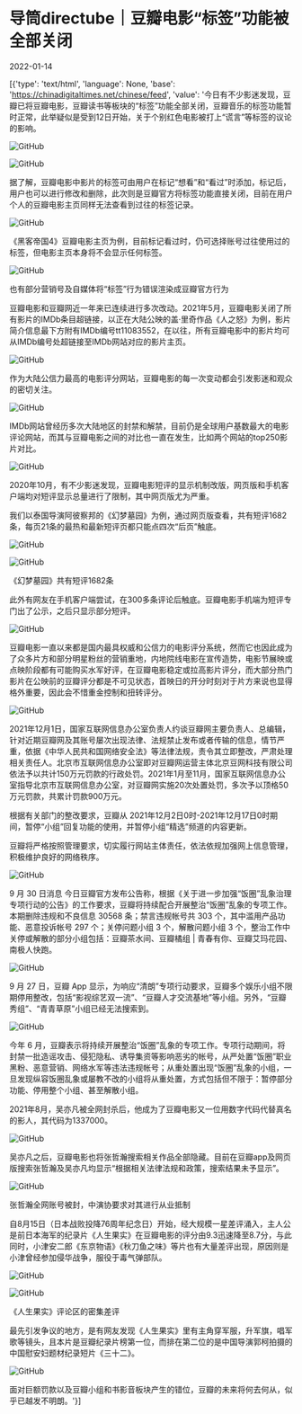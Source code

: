 # 导筒directube｜豆瓣电影“标签”功能被全部关闭

2022-01-14

[{'type': 'text/html', 'language': None, 'base': 'https://chinadigitaltimes.net/chinese/feed', 'value': '今日有不少影迷发现，豆瓣已将豆瓣电影，豆瓣读书等板块的“标签”功能全部关闭，豆瓣音乐的标签功能暂时正常，此举疑似是受到12日开始，关于个别红色电影被打上“谎言”等标签的议论的影响。

![GitHub](https://chinadigitaltimes.net/chinese/files/2022/01/post-675805-61e179e259a0a.png)

![GitHub](https://chinadigitaltimes.net/chinese/files/2022/01/post-675805-61e179e266a31.png)

据了解，豆瓣电影中影片的标签可由用户在标记“想看”和“看过”时添加，标记后，用户也可以进行修改和删除，此次则是豆瓣官方将标签功能直接关闭，目前在用户个人的豆瓣电影主页同样无法查看到过往的标签记录。

![GitHub](https://chinadigitaltimes.net/chinese/files/2022/01/post-675805-61e179e276c00.png)

《黑客帝国4》豆瓣电影主页为例，目前标记看过时，仍可选择账号过往使用过的标签，但电影主页本身将不会显示任何标签。

![GitHub](https://chinadigitaltimes.net/chinese/files/2022/01/post-675805-61e179e27eca7.)

也有部分营销号及自媒体将“标签”行为错误渲染成豆瓣官方行为

豆瓣电影和豆瓣网近一年来已连续进行多次改动。2021年5月，豆瓣电影关闭了所有影片的IMDb条目超链接，以正在大陆公映的盖·里奇作品《人之怒》为例，影片简介信息最下方附有IMDb编号tt11083552，在以往，所有豆瓣电影中的影片均可从IMDb编号处超链接至IMDb网站对应的影片主页。

![GitHub](https://chinadigitaltimes.net/chinese/files/2022/01/post-675805-61e179e2905a5.png)

作为大陆公信力最高的电影评分网站，豆瓣电影的每一次变动都会引发影迷和观众的密切关注。

![GitHub](https://chinadigitaltimes.net/chinese/files/2022/01/post-675805-61e179e29915e.png)

IMDb网站曾经历多次大陆地区的封禁和解禁，目前仍是全球用户基数最大的电影评论网站，而其与豆瓣电影之间的对比也一直在发生，比如两个网站的top250影片对比。

![GitHub](https://chinadigitaltimes.net/chinese/files/2022/01/post-675805-61e179e2a513c.)

2020年10月，有不少影迷发现，豆瓣电影短评的显示机制改版，网页版和手机客户端均对短评显示总量进行了限制，其中网页版尤为严重。

我们以泰国导演阿彼察邦的《幻梦墓园》为例，通过网页版查看，共有短评1682条，每页21条的最热和最新短评页都只能点四次“后页”触底。

![GitHub](https://chinadigitaltimes.net/chinese/files/2022/01/post-675805-61e179e2acdea.png)

![GitHub](https://chinadigitaltimes.net/chinese/files/2022/01/post-675805-61e179e2cbd14.png)

《幻梦墓园》共有短评1682条

此外有网友在手机客户端尝试，在300多条评论后触底。豆瓣电影手机端为短评专门出了公示，之后只显示部分短评。

![GitHub](https://chinadigitaltimes.net/chinese/files/2022/01/post-675805-61e179e2da5e3.png)

豆瓣电影一直以来都是国内最具权威和公信力的电影评分系统，然而它也因此成为了众多片方和部分明星粉丝的营销重地，内地院线电影在宣传造势，电影节展映或点映阶段都有可能购买水军好评，在豆瓣电影稳定或拉高影片评分，而大部分热门影片在公映前的豆瓣评分都是不可见状态，首映日的开分时刻对于片方来说也显得格外重要，因此会不惜重金控制和扭转评分。

![GitHub](https://chinadigitaltimes.net/chinese/files/2022/01/post-675805-61e179e300111.png)

2021年12月1日，国家互联网信息办公室负责人约谈豆瓣网主要负责人、总编辑，针对近期豆瓣网及其账号屡次出现法律、法规禁止发布或者传输的信息，情节严重，依据《中华人民共和国网络安全法》等法律法规，责令其立即整改，严肃处理相关责任人。北京市互联网信息办公室即对豆瓣网运营主体北京豆网科技有限公司依法予以共计150万元罚款的行政处罚。2021年1月至11月，国家互联网信息办公室指导北京市互联网信息办公室，对豆瓣网实施20次处置处罚，多次予以顶格50万元罚款，共累计罚款900万元。

根据有关部门的整改要求，豆瓣从 2021年12月2日0时-2021年12月17日0时期间，暂停“小组”回复功能的使用，并暂停小组“精选”频道的内容更新。

豆瓣将严格按照管理要求，切实履行网站主体责任，依法依规加强网上信息管理，积极维护良好的网络秩序。

![GitHub](https://chinadigitaltimes.net/chinese/files/2022/01/post-675805-61e179e30a6f2.png)

9 月 30 日消息 今日豆瓣官方发布公告称，根据《关于进一步加强“饭圈”乱象治理专项行动的公告》的工作要求，豆瓣将持续配合开展整治“饭圈”乱象的专项工作。本期删除违规和不良信息 30568 条；禁言违规帐号共 303 个，其中滥用产品功能、恶意投诉帐号 297 个；关停问题小组 3 个，解散问题小组 3 个，整治工作中关停或解散的部分小组包括：豆瓣茶水间、豆瓣橘组 | 青春有你、豆瓣艾玛花园、南极人快跑。

![GitHub](https://chinadigitaltimes.net/chinese/files/2022/01/post-675805-61e179e31869d.png)

9 月 27 日，豆瓣 App 显示，为响应“清朗”专项行动要求，豆瓣多个娱乐小组不限期停用整改，包括“影视综艺双一流”、“豆瓣人才交流基地”等小组。另外，“豆瓣秀组”、“青青草原”小组已经无法搜索到。

![GitHub](https://chinadigitaltimes.net/chinese/files/2022/01/post-675805-61e179e322551.)

今年 6 月，豆瓣表示将持续开展整治“饭圈”乱象的专项工作。专项行动期间，将封禁一批造谣攻击、侵犯隐私、诱导集资等影响恶劣的帐号，从严处置“饭圈”职业黑粉、恶意营销、网络水军等违法违规帐号；从重处置出现“饭圈”乱象的小组，一旦发现纵容饭圈乱象或屡教不改的小组将从重处置，方式包括但不限于：暂停部分功能、停用整个小组、甚至解散小组。

2021年8月，吴亦凡被全网封杀后，他成为了豆瓣电影又一位用数字代码代替真名的影人，其代码为1337000。

![GitHub](https://chinadigitaltimes.net/chinese/files/2022/01/post-675805-61e179e329fa2.)

吴亦凡之后，豆瓣电影也将张哲瀚搜索相关作品全部隐藏。目前在豆瓣app及网页版搜索张哲瀚及吴亦凡均显示“根据相关法律法规和政策，搜索结果未予显示”。

![GitHub](https://chinadigitaltimes.net/chinese/files/2022/01/post-675805-61e179e3324ab.png)

张哲瀚全网账号被封，中演协要求对其进行从业抵制

自8月15日（日本战败投降76周年纪念日）开始，经大规模一星差评涌入，主人公是前日本海军的纪录片《人生果实》在豆瓣电影的评分由9.3迅速降至8.7分，与此同时，小津安二郎《东京物语》《秋刀鱼之味》等片也有大量差评出现，原因则是小津曾经参加侵华战争，服役于毒气弹部队。

![GitHub](https://chinadigitaltimes.net/chinese/files/2022/01/post-675805-61e179e33ccee.)

![GitHub](https://chinadigitaltimes.net/chinese/files/2022/01/post-675805-61e179e34a0cc.png)

《人生果实》评论区的密集差评

最先引发争议的地方，是有网友发现《人生果实》里有主角穿军服，升军旗，唱军歌等镜头，且本片是豆瓣纪录片榜第一位，而排在第二位的是中国导演郭柯拍摄的中国慰安妇题材纪录短片《三十二》。

![GitHub](https://chinadigitaltimes.net/chinese/files/2022/01/post-675805-61e179e355f86.)

面对巨额罚款以及豆瓣小组和书影音板块产生的错位，豆瓣的未来将何去何从，似乎已越发不明朗。'}]